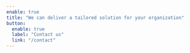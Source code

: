 ```yaml
---
enable: true
title: "We can deliver a tailored solution for your organization"
button:
  enable: true
  label: "Contact us"
  link: "/contact"
---
```

